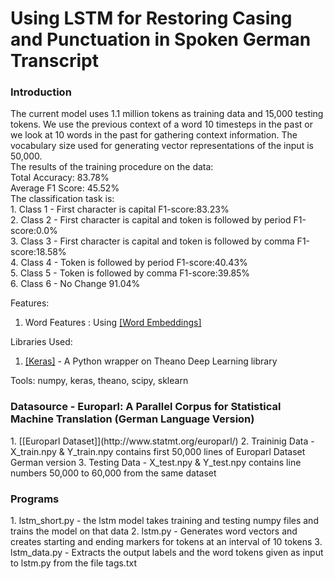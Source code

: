 # Using LSTM for Restoring Casing and Punctuation in Spoken German Transcript

<h3> Introduction </h3>
The current model uses 1.1 million tokens as training data and 15,000 testing tokens. We use the previous context of a word 10 timesteps in the past or we look at 10 words in the past for gathering context information. The vocabulary size used for generating vector representations of the input is 50,000. 
<br>
The results of the training procedure on the data:<br>
Total Accuracy: 83.78%<br>
Average F1 Score: 45.52%
<br>
The classification task is:<br>
1. Class 1 - First character is capital F1-score:83.23%<br>
2. Class 2 - First character is capital and token is followed by period F1-score:0.0%<br>
3. Class 3 - First character is capital and token is followed by comma F1-score:18.58%<br>
4. Class 4 - Token is followed by period F1-score:40.43%<br>
5. Class 5 - Token is followed by comma F1-score:39.85%<br>
6. Class 6 - No Change 91.04%<br>

Features:  
1. Word Features : Using [[Word Embeddings]](http://arxiv.org/abs/1512.05287)

Libraries Used:
1. [[Keras]](https://github.com/fchollet/keras) - A Python wrapper on Theano Deep Learning library

Tools: numpy, keras, theano, scipy, sklearn
    
<h3> Datasource - Europarl: A Parallel Corpus for Statistical Machine Translation (German Language Version)</h3>
1. [[Europarl Dataset]](http://www.statmt.org/europarl/)
2. Traininig Data - X_train.npy & Y_train.npy contains first 50,000 lines of Europarl Dataset German version
3. Testing Data - X_test.npy & Y_test.npy contains line numbers 50,000 to 60,000 from the same dataset 	
	 
<h3> Programs </h3>
1. lstm_short.py - the lstm model takes training and testing numpy files and trains the model on that data
2. lstm.py - Generates word vectors and creates starting and ending markers for tokens at an interval of 10 tokens
3. lstm_data.py - Extracts the output labels and the word tokens given as input to lstm.py from the file tags.txt
	
	
	

